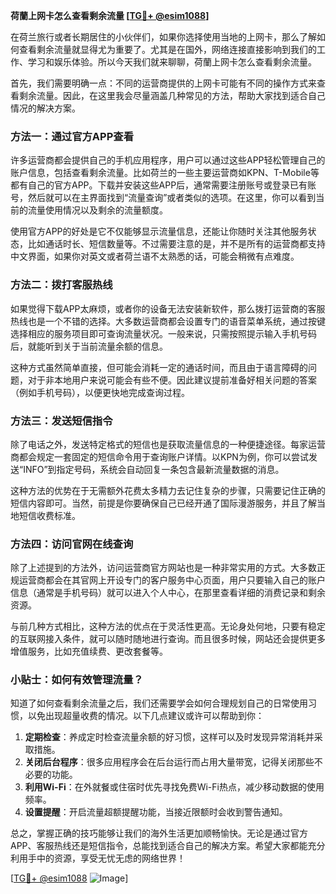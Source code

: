 **荷蘭上网卡怎么查看剩余流量 [[TG💪+ @esim1088](https://t.me/s/esim1088)]**

在荷兰旅行或者长期居住的小伙伴们，如果你选择使用当地的上网卡，那么了解如何查看剩余流量就显得尤为重要了。尤其是在国外，网络连接直接影响到我们的工作、学习和娱乐体验。所以今天我们就来聊聊，荷蘭上网卡怎么查看剩余流量。

首先，我们需要明确一点：不同的运营商提供的上网卡可能有不同的操作方式来查看剩余流量。因此，在这里我会尽量涵盖几种常见的方法，帮助大家找到适合自己情况的解决方案。

### 方法一：通过官方APP查看

许多运营商都会提供自己的手机应用程序，用户可以通过这些APP轻松管理自己的账户信息，包括查看剩余流量。比如荷兰的一些主要运营商如KPN、T-Mobile等都有自己的官方APP。下载并安装这些APP后，通常需要注册账号或登录已有账号，然后就可以在主界面找到“流量查询”或者类似的选项。在这里，你可以看到当前的流量使用情况以及剩余的流量额度。

使用官方APP的好处是它不仅能够显示流量信息，还能让你随时关注其他服务状态，比如通话时长、短信数量等。不过需要注意的是，并不是所有的运营商都支持中文界面，如果你对英文或者荷兰语不太熟悉的话，可能会稍微有点难度。

### 方法二：拨打客服热线

如果觉得下载APP太麻烦，或者你的设备无法安装新软件，那么拨打运营商的客服热线也是一个不错的选择。大多数运营商都会设置专门的语音菜单系统，通过按键选择相应的服务项目即可查询流量状况。一般来说，只需按照提示输入手机号码后，就能听到关于当前流量余额的信息。

这种方式虽然简单直接，但可能会消耗一定的通话时间，而且由于语言障碍的问题，对于非本地用户来说可能会有些不便。因此建议提前准备好相关问题的答案（例如手机号码），以便更快地完成查询过程。

### 方法三：发送短信指令

除了电话之外，发送特定格式的短信也是获取流量信息的一种便捷途径。每家运营商都会规定一套固定的短信命令用于查询账户详情。以KPN为例，你可以尝试发送“INFO”到指定号码，系统会自动回复一条包含最新流量数据的消息。

这种方法的优势在于无需额外花费太多精力去记住复杂的步骤，只需要记住正确的短信内容即可。当然，前提是你要确保自己已经开通了国际漫游服务，并且了解当地短信收费标准。

### 方法四：访问官网在线查询

除了上述提到的方法外，访问运营商官方网站也是一种非常实用的方式。大多数正规运营商都会在其官网上开设专门的客户服务中心页面，用户只要输入自己的账户信息（通常是手机号码）就可以进入个人中心，在那里查看详细的消费记录和剩余资源。

与前几种方式相比，这种方法的优点在于灵活性更高。无论身处何地，只要有稳定的互联网接入条件，就可以随时随地进行查询。而且很多时候，网站还会提供更多增值服务，比如充值续费、更改套餐等。

### 小贴士：如何有效管理流量？

知道了如何查看剩余流量之后，我们还需要学会如何合理规划自己的日常使用习惯，以免出现超量收费的情况。以下几点建议或许可以帮助到你：

1. **定期检查**：养成定时检查流量余额的好习惯，这样可以及时发现异常消耗并采取措施。
2. **关闭后台程序**：很多应用程序会在后台运行而占用大量带宽，记得关闭那些不必要的功能。
3. **利用Wi-Fi**：在外就餐或住宿时优先寻找免费Wi-Fi热点，减少移动数据的使用频率。
4. **设置提醒**：开启流量超额提醒功能，当接近限额时会收到警告通知。

总之，掌握正确的技巧能够让我们的海外生活更加顺畅愉快。无论是通过官方APP、客服热线还是短信指令，总能找到适合自己的解决方案。希望大家都能充分利用手中的资源，享受无忧无虑的网络世界！

[[TG💪+ @esim1088](https://t.me/s/esim1088) ![Image](https://i.postimg.cc/4NQfJmqS/Snipaste-2025-05-13-00-14-12.png)]